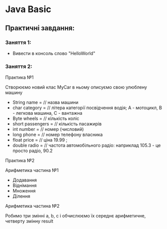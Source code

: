 # Java Basic
## Практичні завдання:
### Заняття 1:
 - Вивести в консоль слово "HelloWorld"

### Заняття 2:
Практика №1 

Створюємо новий клас MyCar в ньому описуємо свою улюблену машину
- String name = // назва машини
- char category = // літера категорії посвідчення водія; А - мотоцикл, В - легкова машина, С - вантажна
- Byte wheels = // кількість коліс
- short passengers = // кількість пасажирів
- int number = // номер (числовий)
- long phone = // номер телефону власника
- float price = // ціна 19.99 ;
- double radio = // частота автомобільного радіо: наприклад 105.3 - це просто радіо, 90.2

Практика №2

Арифметика частина №1
- Додавання
- Віднімання
- Множення
- Ділення

Арифметика частина №2

Робимо три змінні a, b, c і обчислюємо їх середнє арифметичне, четверту змінну result
